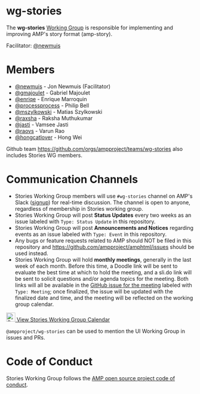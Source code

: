 # wg-stories
The **wg-stories** [Working Group](https://github.com/ampproject/meta/blob/master/GOVERNANCE.md#working-groups) is responsible for implementing and improving AMP's story format (amp-story).

Facilitator: [@newmuis](https://github.com/newmuis)

# Members
* [@newmuis](https://github.com/newmuis) - Jon Newmuis (Facilitator)
* [@gmajoulet](https://github.com/gmajoulet) - Gabriel Majoulet
* [@enriqe](https://github.com/enriqe) - Enrique Marroquin
* [@processprocess](https://github.com/processprocess) - Philip Bell
* [@mszylkowski](https://github.com/mszylkowski) - Matias Szylkowski
* [@raxsha](https://github.com/raxsha) - Raksha Muthukumar
* [@jasti](https://github.com/jasti) - Vamsee Jasti
* [@raovs](https://github.com/raovs) - Varun Rao
* [@hongcatlover](https://github.com/hongcatlover) - Hong Wei

Github team https://github.com/orgs/ampproject/teams/wg-stories also includes Stories WG members.

# Communication Channels
* Stories Working Group members will use `#wg-stories` channel on AMP's Slack ([signup](https://docs.google.com/forms/d/e/1FAIpQLSd83J2IZA6cdR6jPwABGsJE8YL4pkypAbKMGgUZZriU7Qu6Tg/viewform?fbzx=4406980310789882877)) for real-time discussion. The channel is open to anyone, regardless of membership in Stories working group.
* Stories Working Group will post **Status Updates** every two weeks as an issue labeled with `Type: Status Update` in this repository.
* Stories Working Group will post **Announcements and Notices** regarding events as an issue labeled with `Type: Event` in this repository.
* Any bugs or feature requests related to AMP should NOT be filed in this repository and https://github.com/ampproject/amphtml/issues should be used instead.
* Stories Working Group will hold **monthly meetings**, generally in the last week of each month.  Before this time, a Doodle link will be sent to evaluate the best time at which to hold the meeting, and a sli.do link will be sent to solicit questions and/or agenda topics for the meeting.  Both links will all be available in the [GitHub issue for the meeting](https://github.com/ampproject/wg-stories/labels/Type%3A%20Meeting) labeled with `Type: Meeting`; once finalized, the issue will be updated with the finalized date and time, and the meeting will be reflected on the working group calendar.

<a href="https://calendar.google.com/calendar/embed?src=amp.dev_1u3r62nini46cl2pf4c1kdiad8%40group.calendar.google.com" target="wg-stories-cal">
  <img src="https://calendar.google.com/googlecalendar/images/favicon_v2018_256.png" alt="Calendar icon" width="24" height="24">
  View Stories Working Group Calendar
</a>

`@ampproject/wg-stories` can be used to mention the UI Working Group in issues and PRs.

# Code of Conduct
Stories Working Group follows the [AMP open source project code of conduct](https://github.com/ampproject/meta/blob/master/CODE_OF_CONDUCT.md).
